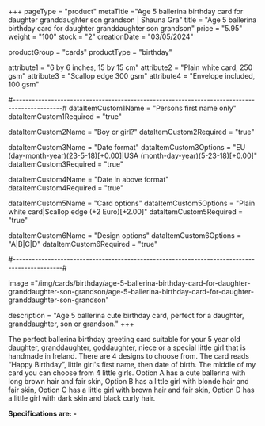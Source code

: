 +++
pageType = "product"
metaTitle ="Age 5 ballerina birthday card for daughter granddaughter son grandson | Shauna Gra"
title = "Age 5 ballerina birthday card for daughter granddaughter son grandson"
price = "5.95"
weight = "100"
stock = "2"
creationDate = "03/05/2024"

productGroup = "cards"
productType = "birthday"

attribute1 = "6 by 6 inches, 15 by 15 cm" 
attribute2 = "Plain white card, 250 gsm"
attribute3 = "Scallop edge 300 gsm"
attribute4 = "Envelope included, 100 gsm"

#---------------------------------------------------------------------------------------------#
dataItemCustom1Name = "Persons first name only"
dataItemCustom1Required = "true"

dataItemCustom2Name = "Boy or girl?"
dataItemCustom2Required = "true"

dataItemCustom3Name = "Date format"
dataItemCustom3Options = "EU (day-month-year)(23-5-18)[+0.00]|USA (month-day-year)(5-23-18)[+0.00]"
dataItemCustom3Required = "true"

dataItemCustom4Name = "Date in above format"
dataItemCustom4Required = "true"

dataItemCustom5Name = "Card options"
dataItemCustom5Options = "Plain white card|Scallop edge (+2 Euro)[+2.00]"
dataItemCustom5Required = "true"

dataItemCustom6Name = "Design options"
dataItemCustom6Options = "A|B|C|D"
dataItemCustom6Required = "true"

#---------------------------------------------------------------------------------------------#

image ="/img/cards/birthday/age-5-ballerina-birthday-card-for-daughter-granddaughter-son-grandson/age-5-ballerina-birthday-card-for-daughter-granddaughter-son-grandson"

description = "Age 5 ballerina cute birthday card, perfect for a daughter, granddaughter, son or grandson."
+++

The perfect ballerina birthday greeting card suitable for your 5 year old daughter, granddaughter, goddaughter, niece or a special little girl that is handmade in Ireland. There are 4 designs to choose from. The card reads “Happy Birthday”, little girl's first name, then date of birth. The middle of my card you can choose from 4 little girls. Option A has a cute ballerina with long brown hair and fair skin, Option B has a little girl with blonde hair and fair skin, Option C has a little girl with brown hair and fair skin, Option D has a little girl with dark skin and black curly hair.

**Specifications are: -**
